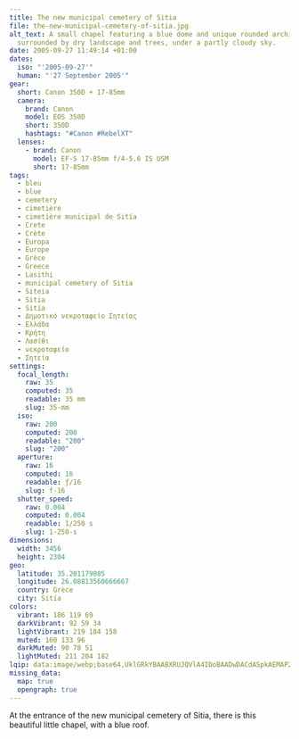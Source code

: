 ```yaml
---
title: The new municipal cemetery of Sitia
file: the-new-municipal-cemetery-of-sitia.jpg
alt_text: A small chapel featuring a blue dome and unique rounded architecture,
  surrounded by dry landscape and trees, under a partly cloudy sky.
date: 2005-09-27 11:49:14 +01:00
dates:
  iso: "'2005-09-27'"
  human: "'27 September 2005'"
gear:
  short: Canon 350D + 17-85mm
  camera:
    brand: Canon
    model: EOS 350D
    short: 350D
    hashtags: "#Canon #RebelXT"
  lenses:
    - brand: Canon
      model: EF-S 17-85mm f/4-5.6 IS USM
      short: 17-85mm
tags:
  - bleu
  - blue
  - cemetery
  - cimetière
  - cimetière municipal de Sitía
  - Crete
  - Crète
  - Europa
  - Europe
  - Grèce
  - Greece
  - Lasithi
  - municipal cemetery of Sitia
  - Siteia
  - Sitia
  - Sitía
  - Δημοτικό νεκροταφείο Σητείας
  - Ελλάδα
  - Κρήτη
  - Λασίθι
  - νεκροταφείο
  - Σητεία
settings:
  focal_length:
    raw: 35
    computed: 35
    readable: 35 mm
    slug: 35-mm
  iso:
    raw: 200
    computed: 200
    readable: "200"
    slug: "200"
  aperture:
    raw: 16
    computed: 16
    readable: ƒ/16
    slug: f-16
  shutter_speed:
    raw: 0.004
    computed: 0.004
    readable: 1/250 s
    slug: 1-250-s
dimensions:
  width: 3456
  height: 2304
geo:
  latitude: 35.201179085
  longitude: 26.08813560666667
  country: Grèce
  city: Sitía
colors:
  vibrant: 186 119 69
  darkVibrant: 92 59 34
  lightVibrant: 219 184 158
  muted: 160 133 96
  darkMuted: 90 78 51
  lightMuted: 211 204 182
lqip: data:image/webp;base64,UklGRkYBAABXRUJQVlA4IDoBAADwDACdASpkAEMAP22gwVi0v6evMzbba/AtiWMAycnf5q6Vqspau3+CJlxuBRPqlBqyPjRs6OiOKay+WK9b88L5SPsiPiNi8o7YfE6GuR07V29WCgFrzGnIoprN6Xjl+242jFouRLcesQj7+rXBc2dAAP0dAK+QtzBm7eqEjkJIIrfzuOMQJg3TaZfXROtEDXbvrBR+b8BKCujQOFKacCCnSjeqBh+RGBRICgVN2bo0h0Duv8MRNPTNoS4z3kC27emk8XmGS/s3ssol5q7FYY3+oZq5eeBLRcWws+DMv7Wj19w4zGz4vyEL+zjfPWCetaJCyih0BU1ajSLTQMTp0a1ZwbXS7kyqSKr1JjhoEkQiPSTaDxnMMtyij0mnpzB4QwSHyWJViqjoB8Dk8oqRwPtqlq2Dpu2wEHCAAA==
missing_data:
  map: true
  opengraph: true
---
```


At the entrance of the new municipal cemetery of Sitia, there is this beautiful little chapel, with a blue roof.

